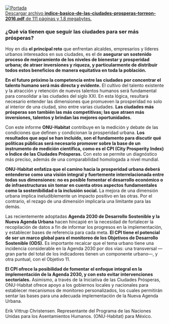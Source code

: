 
<div class="media breve">
<a class="pull-left" href="indice-basico-de-las-ciudades-prosperas-torreon-2016/indice-basico-de-las-ciudades-prosperas-torreon-2016.pdf"><img src="indice-basico-de-las-ciudades-prosperas-torreon-2016/imagen.jpg" alt="Portada"></a>
<div class="media-body">
<a href="indice-basico-de-las-ciudades-prosperas-torreon-2016/indice-basico-de-las-ciudades-prosperas-torreon-2016.pdf">Descargar archivo <b>indice-basico-de-las-ciudades-prosperas-torreon-2016.pdf</b> de 111 páginas y 1.8 megabytes.</a>
</div>
</div>

### ¿Qué vía tienen que seguir las ciudades para ser más prósperas?

Hoy en día **el principal reto** que enfrentan alcaldes, empresarios y líderes urbanos interesados en sus ciudades, es el de **asegurar un sostenido proceso de mejoramiento de los niveles de bienestar y prosperidad urbana; de atraer inversiones y riqueza, y particularmente de distribuir todos estos beneficios de manera equitativa en toda la población.**

**En el futuro próximo la competencia entre las ciudades por concentrar el talento humano será más directa y evidente.** El cultivo del talento existente y la atracción y retención de nuevos talentos humanos será fundamental para consolidar a las ciudades del siglo XXI. En esta lógica, resultará necesario entender las dimensiones que promueven la prosperidad no solo al interior de una ciudad, sino entre varias ciudades. **Las ciudades más prósperas son también las más competitivas; las que atraen más inversiones, talentos y brindan las mejores oportunidades.**

Con este informe **ONU-Habitat** contribuye en la medición y debate de las condiciones que definen y condicionan la prosperidad urbana. **Los resultados que aquí se han incluido, son el fundamento para discutir qué políticas públicas será necesario promover sobre la base de un instrumento de medición científica, como es el CPI (City Prosperity Index) o Índice de las Ciudades Prósperas.** Con esto se permite un diagnóstico más preciso, además de una comparabilidad homologada a nivel mundial.

**ONU-Habitat enfatiza que el camino hacia la prosperidad urbana deberá entenderse como una visión integral y fuertemente interrelacionada entre todas sus dimensiones: no es posible fomentar el desarrollo económico o de infraestructuras sin tomar en cuenta otros aspectos fundamentales como la sostenibilidad o la inclusión social.** La mejora de una dimensión urbana implica ineludiblemente un impacto positivo en las otras. Por el contrario, el rezago de una dimensión implicaría una limitante para las demás.

Las recientemente adoptadas **Agenda 2030 de Desarrollo Sostenible y la Nueva Agenda Urbana** hacen hincapié en la necesidad de fortalecer la recopilación de datos a fin de informar los progresos en la implementación, y establecer bases de referencia para cada meta. **El CPI tiene el potencial de ser un marco global para el monitoreo de los Objetivos de Desarrollo Sostenible (ODS).** Es importante recalcar que el tema urbano tiene una incidencia considerable en la Agenda 2030 por dos vías: una transversal —gran parte del total de los indicadores tienen un componente urbano—, y otra puntual, con el Objetivo 11.

**El CPI ofrece la posibilidad de fomentar el enfoque integral en la implementación de la Agenda 2030, y con esto evitar intervenciones sectoriales.** Asimismo, a través de la Iniciativa de las Ciudades Prósperas, ONU-Habitat ofrece apoyo a los gobiernos locales y nacionales para establecer mecanismos de monitoreo personalizados, los cuales permitirán sentar las bases para una adecuada implementación de la Nueva Agenda Urbana.

Erik Vittrup Christensen. Representante del Programa de las Naciones Unidas para los Asentamientos Humanos. (ONU-Habitat) para México.
